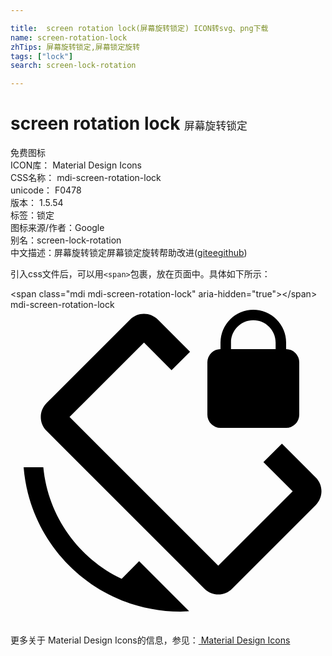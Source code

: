 ```yaml
---

title:  screen rotation lock(屏幕旋转锁定) ICON转svg、png下载
name: screen-rotation-lock
zhTips: 屏幕旋转锁定,屏幕锁定旋转
tags: ["lock"]
search: screen-lock-rotation

---
```


# screen rotation lock  <small style="font-size: 60%;font-weight: 100">屏幕旋转锁定</small>


<div class="detail-page">
<p>
<span><span class="badge-success badge">免费图标</span> </span>
<br/>
<span>
ICON库：
<span class="badge-secondary badge">Material Design Icons</span> 
</span>
<br/>
<span>
CSS名称：
<span class="badge-secondary badge">mdi-screen-rotation-lock</span> 
</span>
<br/>
<span>
unicode：
<span class="badge-secondary badge">F0478</span> 
<copy-btn content='F0478' btn-title=""></copy-btn>
<copy-btn :content='String.fromCodePoint(parseInt("F0478", 16))' btn-title="复制U"></copy-btn>
</span>
<br/>
<span>
版本：
<span class="badge-secondary badge">1.5.54</span> 
</span><br/><span>标签：<span class="badge-light badge"><router-link to="/tags/lock.html">锁定</router-link></span></span>
<br/>
<span>图标来源/作者：<span class="badge-light badge">Google</span></span> 
<br/>
<span>别名：<span class="badge-light badge">screen-lock-rotation</span></span><br/><span class="zh-detail">中文描述：<span class="badge-primary badge">屏幕旋转锁定</span><span class="badge-primary badge">屏幕锁定旋转</span><span class="help-link"><span>帮助改进</span>(<a href="https://gitee.com/liuwave/icon-helper/edit/master/json/material/screen-rotation-lock.json" target="_blank" rel="noopener noreferrer">gitee</a><a href="https://github.com/liuwave/icon-helper/edit/master/json/material/screen-rotation-lock.json" target="_blank" rel="noopener noreferrer">github</a></span>)</span><br/>
</p>
</div>
<div class="alert alert-dark">
  <i class="mdi mdi-screen-rotation-lock mdi-48px"></i>
  <i class="mdi mdi-screen-rotation-lock mdi-36px"></i>
  <i class="mdi mdi-screen-rotation-lock mdi-24px"></i>
  <i class="mdi mdi-screen-rotation-lock mdi-18px"></i>
</div>
<div>
  <p>引入css文件后，可以用<code>&lt;span&gt;</code>包裹，放在页面中。具体如下所示：    
  </p>
  <div class="alert alert-primary" style="font-size: 14px">
    &lt;span class="mdi mdi-screen-rotation-lock" aria-hidden="true"&gt;&lt;/span&gt;
    <copy-btn content='<span class="mdi mdi-screen-rotation-lock" aria-hidden="true"></span>'></copy-btn>
  </div>
  <div class="alert alert-secondary">
    <i class="mdi mdi-screen-rotation-lock"
    style="font-size: 24px"
    aria-hidden="true"></i> mdi-screen-rotation-lock
    <copy-btn content="mdi-screen-rotation-lock" btn-title="复制图标名称"></copy-btn>
  </div>
</div>
<div id="svg" class="svg-wrap">
<svg xmlns="http://www.w3.org/2000/svg" viewBox="0 0 24 24"><path d="M16.8,2.5C16.8,1.56 17.56,0.8 18.5,0.8C19.44,0.8 20.2,1.56 20.2,2.5V3H16.8V2.5M16,9H21A1,1 0 0,0 22,8V4A1,1 0 0,0 21,3V2.5A2.5,2.5 0 0,0 18.5,0A2.5,2.5 0 0,0 16,2.5V3A1,1 0 0,0 15,4V8A1,1 0 0,0 16,9M8.47,20.5C5.2,18.94 2.86,15.76 2.5,12H1C1.5,18.16 6.66,23 12.95,23L13.61,22.97L9.8,19.15L8.47,20.5M23.25,12.77L20.68,10.2L19.27,11.61L21.5,13.83L15.83,19.5L4.5,8.17L10.17,2.5L12.27,4.61L13.68,3.2L11.23,0.75C10.64,0.16 9.69,0.16 9.11,0.75L2.75,7.11C2.16,7.7 2.16,8.65 2.75,9.23L14.77,21.25C15.36,21.84 16.31,21.84 16.89,21.25L23.25,14.89C23.84,14.3 23.84,13.35 23.25,12.77Z" /></svg>
</div>
<detail full-name='mdi-screen-rotation-lock'></detail>
    
<div><p>更多关于 Material Design Icons的信息，参见：<a target="_blank" href="https://iconhelper.cn/material.html"> Material Design Icons</a>
</p></div>
